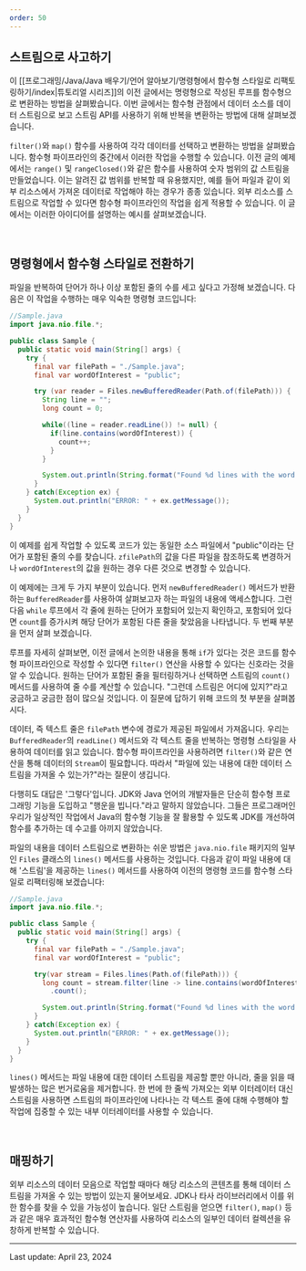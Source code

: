 ```yaml
---
order: 50
---
```

## 스트림으로 사고하기

이 [[프로그래밍/Java/Java 배우기/언어 알아보기/명령형에서 함수형 스타일로 리팩토링하기/index|튜토리얼 시리즈]]의 이전 글에서는 명령형으로 작성된 루프를 함수형으로 변환하는 방법을 살펴봤습니다. 이번 글에서는 함수형 관점에서 데이터 소스를 데이터 스트림으로 보고 스트림 API를 사용하기 위해 반복을 변환하는 방법에 대해 살펴보겠습니다.

`filter()`와 `map()` 함수를 사용하여 각각 데이터를 선택하고 변환하는 방법을 살펴봤습니다. 함수형 파이프라인의 중간에서 이러한 작업을 수행할 수 있습니다. 이전 글의 예제에서는 `range()` 및 `rangeClosed()`와 같은 함수를 사용하여 숫자 범위의 값 스트림을 만들었습니다. 이는 알려진 값 범위를 반복할 때 유용했지만, 예를 들어 파일과 같이 외부 리소스에서 가져온 데이터로 작업해야 하는 경우가 종종 있습니다. 외부 리소스를 스트림으로 작업할 수 있다면 함수형 파이프라인의 작업을 쉽게 적용할 수 있습니다. 이 글에서는 이러한 아이디어를 설명하는 예시를 살펴보겠습니다.

 

## 명령형에서 함수형 스타일로 전환하기

파일을 반복하여 단어가 하나 이상 포함된 줄의 수를 세고 싶다고 가정해 보겠습니다. 다음은 이 작업을 수행하는 매우 익숙한 명령형 코드입니다:

```java
//Sample.java
import java.nio.file.*;

public class Sample {
  public static void main(String[] args) {
    try {
      final var filePath = "./Sample.java";
      final var wordOfInterest = "public";

      try (var reader = Files.newBufferedReader(Path.of(filePath))) {
        String line = "";
        long count = 0;

        while((line = reader.readLine()) != null) {
          if(line.contains(wordOfInterest)) {
            count++;
          }
        }

        System.out.println(String.format("Found %d lines with the word %s", count, wordOfInterest));
      }
    } catch(Exception ex) {
      System.out.println("ERROR: " + ex.getMessage());
    }
  }
}
```

이 예제를 쉽게 작업할 수 있도록 코드가 있는 동일한 소스 파일에서 "public"이라는 단어가 포함된 줄의 수를 찾습니다. `zfilePath`의 값을 다른 파일을 참조하도록 변경하거나 `wordOfInterest`의 값을 원하는 경우 다른 것으로 변경할 수 있습니다.

이 예제에는 크게 두 가지 부분이 있습니다. 먼저 `newBufferedReader()` 메서드가 반환하는 `BufferedReader`를 사용하여 살펴보고자 하는 파일의 내용에 액세스합니다. 그런 다음 `while` 루프에서 각 줄에 원하는 단어가 포함되어 있는지 확인하고, 포함되어 있다면 `count`를 증가시켜 해당 단어가 포함된 다른 줄을 찾았음을 나타냅니다. 두 번째 부분을 먼저 살펴 보겠습니다.

루프를 자세히 살펴보면, 이전 글에서 논의한 내용을 통해 `if`가 있다는 것은 코드를 함수형 파이프라인으로 작성할 수 있다면 `filter()` 연산을 사용할 수 있다는 신호라는 것을 알 수 있습니다. 원하는 단어가 포함된 줄을 필터링하거나 선택하면 스트림의 `count()` 메서드를 사용하여 줄 수를 계산할 수 있습니다. "그런데 스트림은 어디에 있지?"라고 궁금하고 궁금한 점이 많으실 것입니다. 이 질문에 답하기 위해 코드의 첫 부분을 살펴봅시다.

데이터, 즉 텍스트 줄은 `filePath` 변수에 경로가 제공된 파일에서 가져옵니다. 우리는 `BufferedReader`의 `readLine()` 메서드와 각 텍스트 줄을 반복하는 명령형 스타일을 사용하여 데이터를 읽고 있습니다. 함수형 파이프라인을 사용하려면 `filter()`와 같은 연산을 통해 데이터의 `Stream`이 필요합니다. 따라서 "파일에 있는 내용에 대한 데이터 스트림을 가져올 수 있는가?"라는 질문이 생깁니다.

다행히도 대답은 '그렇다'입니다. JDK와 Java 언어의 개발자들은 단순히 함수형 프로그래밍 기능을 도입하고 "행운을 빕니다."라고 말하지 않았습니다. 그들은 프로그래머인 우리가 일상적인 작업에서 Java의 함수형 기능을 잘 활용할 수 있도록 JDK를 개선하여 함수를 추가하는 데 수고를 아끼지 않았습니다.

파일의 내용을 데이터 스트림으로 변환하는 쉬운 방법은 `java.nio.file` 패키지의 일부인 `Files` 클래스의 `lines()` 메서드를 사용하는 것입니다. 다음과 같이 파일 내용에 대해 '스트림'을 제공하는 `lines()` 메서드를 사용하여 이전의 명령형 코드를 함수형 스타일로 리팩터링해 보겠습니다:

```java
//Sample.java
import java.nio.file.*;

public class Sample {
  public static void main(String[] args) {
    try {
      final var filePath = "./Sample.java";
      final var wordOfInterest = "public";

      try(var stream = Files.lines(Path.of(filePath))) {
        long count = stream.filter(line -> line.contains(wordOfInterest))
          .count();

        System.out.println(String.format("Found %d lines with the word %s", count, wordOfInterest));
      }
    } catch(Exception ex) {
      System.out.println("ERROR: " + ex.getMessage());
    }
  }
}
```

`lines()` 메서드는 파일 내용에 대한 데이터 스트림을 제공할 뿐만 아니라, 줄을 읽을 때 발생하는 많은 번거로움을 제거합니다. 한 번에 한 줄씩 가져오는 외부 이터레이터 대신 스트림을 사용하면 스트림의 파이프라인에 나타나는 각 텍스트 줄에 대해 수행해야 할 작업에 집중할 수 있는 내부 이터레이터를 사용할 수 있습니다.

 

## 매핑하기

외부 리소스의 데이터 모음으로 작업할 때마다 해당 리소스의 콘텐츠를 통해 데이터 스트림을 가져올 수 있는 방법이 있는지 물어보세요. JDK나 타사 라이브러리에서 이를 위한 함수를 찾을 수 있을 가능성이 높습니다. 일단 스트림을 얻으면 `filter()`, `map()` 등과 같은 매우 효과적인 함수형 연산자를 사용하여 리소스의 일부인 데이터 컬렉션을 유창하게 반복할 수 있습니다.

---
Last update: April 23, 2024